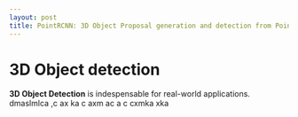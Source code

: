 ```yaml
---
layout: post
title: PointRCNN: 3D Object Proposal generation and detection from Point cloud 
---
```


# 3D Object detection
**3D Object Detection** is indespensable for real-world applications.
dmaslmlca ,c
ax ka c
axm ac a
c cxmka  xka
